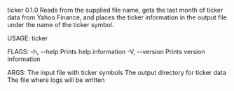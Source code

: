 ticker 0.1.0
Reads from the supplied file name, gets the last month of ticker data from Yahoo Finance, and places the ticker
information in the output file under the name of the ticker symbol.

USAGE:
    ticker <file-name> <output> <log-file>

FLAGS:
    -h, --help       Prints help information
    -V, --version    Prints version information

ARGS:
    <file-name>    The input file with ticker symbols
    <output>       The output directory for ticker data
    <log-file>     The file where logs will be written
